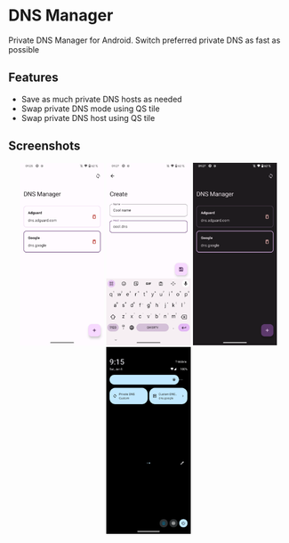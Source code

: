# DNS Manager
Private DNS Manager for Android. Switch preferred private DNS as fast as possible

## Features
- Save as much private DNS hosts as needed
- Swap private DNS mode using QS tile
- Swap private DNS host using QS tile

## Screenshots
<p align="center">
  <img src="./screenshots/1.png" width="30%" />
  <img src="./screenshots/2.png" width="30%" />
  <img src="./screenshots/3.png" width="30%" />
  <img src="./screenshots/4.png" width="30%" />
</p>